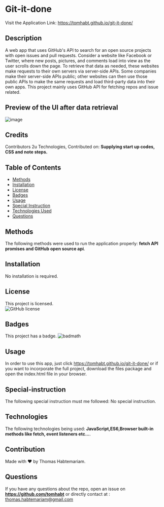
  # Git-it-done
  Visit the Application Link: https://tomhabt.github.io/git-it-done/

  ## Description
 A web app that uses GitHub's API to search for an open source projects with open issues and pull requests. Consider a website like Facebook or Twitter, where new posts, pictures, and comments load into view as the user scrolls down the page. To retrieve that data as needed, these websites make requests to their own servers via server-side APIs. Some companies make their server-side APIs public; other websites can then use those public APIs to make the same requests and load third-party data into their own apps. This project mainly uses GitHub API for fetching repos and issue related. 
 
 ## Preview of the UI after data retrieval
 ![image](https://user-images.githubusercontent.com/84083304/160744608-8fdfcaf6-f3a8-446f-a18f-834637aae20b.jpg)
 
   
  ## Credits
  Contributors  2u Technologies, Contributed on: **Supplying start up codes, CSS and note steps.**
  ## Table of Contents 
  * [Methods](#methods) 
  * [Installation](#installation) 
  * [License](#license) 
  * [Badges](#badges) 
  * [Usage](#usage) 
  * [Special Instruction](#special-instruction)
  * [Technologies Used](#technologies)
  * [Questions](#questions)
  
  ## Methods
  The following methods were used to run the application properly: **fetch API promises and GitHub open source api**.
   
  ## Installation
  No installation is required. 
  ## License
  This project is licensed.  
  ![GitHub license]( 
    https://img.shields.io/badge/license-MIT-blue.svg)
   
  ## Badges
  This project has a badge.
  ![badmath](https://img.shields.io/github/languages/top/nielsenjared/badmath)
  
  ## Usage
  In order to use this app, just click https://tomhabt.github.io/git-it-done/ or if you want to incorporate the full project, download the files package and open the index.html file in your browser.
   
  ## Special-instruction
  The following special instruction must me followed: No special instruction.

  ## Technologies 
  The following technologies being used: **JavaScript,ES6,Browser built-in methods like fetch, event listeners etc...**.

  ## Contribution
  Made with ❤️ by Thomas Habtemariam.

  ## Questions
  If you have any questions about the repo, open an issue on **https://github.com/tomhabt** or directly contact  at : thomas.habtemariam@gmail.com
